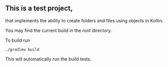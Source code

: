 ## This is a test project,

that implements the ability to create folders and files using objects in Koltin.

You may find the current build in the root directory.


To build run
```
./gradlew build
```

This will automatically run the build tests.

